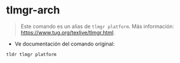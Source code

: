 # tlmgr-arch

> Este comando es un alias de `tlmgr platform`.
> Más información: <https://www.tug.org/texlive/tlmgr.html>.

- Ve documentación del comando original:

`tldr tlmgr platform`
